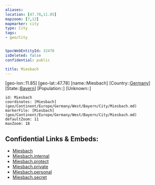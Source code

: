 ```yaml
---
aliases: 
location: [47.78,11.85]
mapzoom: [7,12] 
mapmarker: city 
type: City
tags:
- geo/City


SpocWebEntityId: 32470
isDeleted: false
confidential: public

title: Miesbach
---
```

[geo-lon::11.85]
[geo-lat::47.78]
[name::Miesbach]
[Country::[Germany](geo/Continent/Europe/Germany.md)]
[State::[Bayern](geo/Continent/Europe/Germany/West/Bayern.md)]
[Population::]
[Unknown::]


```leaflet
id: Miesbach
coordinates: [Miesbach](geo/Continent/Europe/Germany/West/Bayern/City/Miesbach.md)
markerFile: [Miesbach](geo/Continent/Europe/Germany/West/Bayern/City/Miesbach.md)
defaultZoom: 11 
maxZoom: 18
```


## Confidential Links & Embeds: 
- [Miesbach](../../../../../../../../_public/geo/Continent/Europe/Germany/West/Bayern/City/Miesbach.md) 
- [Miesbach.internal](../../../../../../../../_internal/geo/Continent/Europe/Germany/West/Bayern/City/Miesbach.internal.md) 
- [Miesbach.protect](../../../../../../../../_protect/geo/Continent/Europe/Germany/West/Bayern/City/Miesbach.protect.md) 
- [Miesbach.private](../../../../../../../../_private/geo/Continent/Europe/Germany/West/Bayern/City/Miesbach.private.md) 
- [Miesbach.personal](../../../../../../../../_personal/geo/Continent/Europe/Germany/West/Bayern/City/Miesbach.personal.md) 
- [Miesbach.secret](../../../../../../../../_secret/geo/Continent/Europe/Germany/West/Bayern/City/Miesbach.secret.md) 

